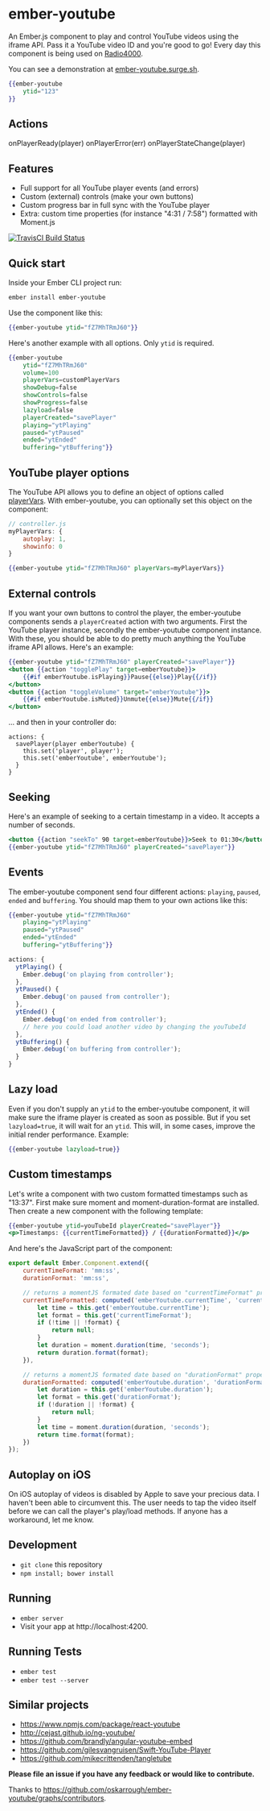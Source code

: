 # ember-youtube

An Ember.js component to play and control YouTube videos using the iframe API. Pass it a YouTube video ID and you're good to go! Every day this component is being used on [Radio4000](https://radio4000.com).

You can see a demonstration at [ember-youtube.surge.sh](http://ember-youtube.surge.sh).





```hbs
{{ember-youtube
	ytid="123"
}}
```

## Actions

onPlayerReady(player)
onPlayerError(err)
onPlayerStateChange(player)



















## Features

- Full support for all YouTube player events (and errors)
- Custom (external) controls (make your own buttons)
- Custom progress bar in full sync with the YouTube player
- Extra: custom time properties (for instance "4:31 / 7:58") formatted with Moment.js

[![TravisCI Build Status][travis-badge]][travis-badge-url]

[travis-badge]: https://travis-ci.org/oskarrough/ember-youtube.svg?branch=master
[travis-badge-url]: https://travis-ci.org/oskarrough/ember-youtube


## Quick start

Inside your Ember CLI project run:

```bash
ember install ember-youtube
```

Use the component like this:

```hbs
{{ember-youtube ytid="fZ7MhTRmJ60"}}
```

Here's another example with all options. Only `ytid` is required.

```hbs
{{ember-youtube
	ytid="fZ7MhTRmJ60"
	volume=100
	playerVars=customPlayerVars
	showDebug=false
	showControls=false
	showProgress=false
	lazyload=false
	playerCreated="savePlayer"
	playing="ytPlaying"
	paused="ytPaused"
	ended="ytEnded"
	buffering="ytBuffering"}}
```

## YouTube player options

The YouTube API allows you to define an object of options called [playerVars](https://developers.google.com/youtube/player_parameters). With ember-youtube, you can optionally set this object on the component:

```javascript
// controller.js
myPlayerVars: {
	autoplay: 1,
	showinfo: 0
}
```

```hbs
{{ember-youtube ytid="fZ7MhTRmJ60" playerVars=myPlayerVars}}
```

## External controls

If you want your own buttons to control the player, the ember-youtube components sends a `playerCreated` action with two arguments. First the YouTube player instance, secondly the ember-youtube component instance. With these, you should be able to do pretty much anything the YouTube iframe API allows. Here's an example:

```hbs
{{ember-youtube ytid="fZ7MhTRmJ60" playerCreated="savePlayer"}}
<button {{action "togglePlay" target=emberYoutube}}>
	{{#if emberYoutube.isPlaying}}Pause{{else}}Play{{/if}}
</button>
<button {{action "toggleVolume" target="emberYoutube"}}>
	{{#if emberYoutube.isMuted}}Unmute{{else}}Mute{{/if}}
</button>
```

... and then in your controller do:

```
actions: {
  savePlayer(player emberYoutube) {
    this.set('player', player');
    this.set('emberYoutube', emberYoutube');
  }
}
```

## Seeking

Here's an example of seeking to a certain timestamp in a video. It accepts a number of seconds.

```hbs
<button {{action "seekTo" 90 target=emberYoutube}}>Seek to 01:30</button>
{{ember-youtube ytid="fZ7MhTRmJ60" playerCreated="savePlayer"}}
```

## Events

The ember-youtube component send four different actions: `playing`, `paused`, `ended` and `buffering`. You should map them to your own actions like this:

```hbs
{{ember-youtube ytid="fZ7MhTRmJ60"
	playing="ytPlaying"
	paused="ytPaused"
	ended="ytEnded"
	buffering="ytBuffering"}}
```

```JavaScript
actions: {
  ytPlaying() {
    Ember.debug('on playing from controller');
  },
  ytPaused() {
    Ember.debug('on paused from controller');
  },
  ytEnded() {
    Ember.debug('on ended from controller');
    // here you could load another video by changing the youTubeId
  },
  ytBuffering() {
    Ember.debug('on buffering from controller');
  }
}
```

## Lazy load

Even if you don't supply an `ytid` to the ember-youtube component, it will make sure the iframe player is created as soon as possible. But if you set `lazyload=true`, it will wait for an `ytid`. This will, in some cases, improve the initial render performance. Example:

```hbs
{{ember-youtube lazyload=true}}
```

## Custom timestamps

Let's write a component with two custom formatted timestamps such as "13:37". First make sure moment and moment-duration-format are installed. Then create a new component with the following template:

```hbs
{{ember-youtube ytid=youTubeId playerCreated="savePlayer"}}
<p>Timestamps: {{currentTimeFormatted}} / {{durationFormatted}}</p>
```

And here's the JavaScript part of the component:

```javascript
export default Ember.Component.extend({
	currentTimeFormat: 'mm:ss',
	durationFormat: 'mm:ss',

	// returns a momentJS formated date based on "currentTimeFormat" property
	currentTimeFormatted: computed('emberYoutube.currentTime', 'currentTimeFormat', function () {
		let time = this.get('emberYoutube.currentTime');
		let format = this.get('currentTimeFormat');
		if (!time || !format) {
			return null;
		}
		let duration = moment.duration(time, 'seconds');
		return duration.format(format);
	}),

	// returns a momentJS formated date based on "durationFormat" property
	durationFormatted: computed('emberYoutube.duration', 'durationFormat', function () {
		let duration = this.get('emberYoutube.duration');
		let format = this.get('durationFormat');
		if (!duration || !format) {
			return null;
		}
		let time = moment.duration(duration, 'seconds');
		return time.format(format);
	})
});
```

## Autoplay on iOS

On iOS autoplay of videos is disabled by Apple to save your precious data. I haven't been able to circumvent this. The user needs to tap the video itself before we can call the player's play/load methods. If anyone has a workaround, let me know.

## Development

* `git clone` this repository
* `npm install; bower install`

## Running

* `ember server`
* Visit your app at http://localhost:4200.

## Running Tests

* `ember test`
* `ember test --server`

## Similar projects

* https://www.npmjs.com/package/react-youtube
* http://cejast.github.io/ng-youtube/
* https://github.com/brandly/angular-youtube-embed
* https://github.com/gilesvangruisen/Swift-YouTube-Player
* https://github.com/mikecrittenden/tangletube

**Please file an issue if you have any feedback or would like to contribute.**

Thanks to https://github.com/oskarrough/ember-youtube/graphs/contributors.
